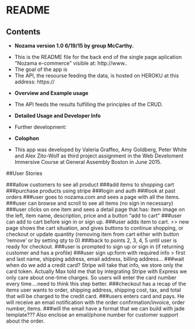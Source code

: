 # README

## Contents

* **Nozama version 1.0 6/19/15 by group McCarthy.**

- This is the README file for the back end of the single page aplication "Nozama e-commerce" visible at: http://www..
- The goal of the app is
- The API, the resourse feeding the data, is hosted on HEROKU at this address: https://

* **Overview and Example usage**

- The API feeds the results fulfilling the principles of the CRUD.

* **Detailed Usage and Developer Info**

- Further development:

* **Colophon**

- This app was developed by Valeria Graffeo, Amy Goldberg, Peter White and Alex Zito-Wolf as third project assignment in the Web Develoment Immersive Course at General Assembly Boston in June 2015.


##User Stories

###allow customers to see all product
###add items to shopping cart
###purchase products using stripe
###login and auth
###look at past orders
###user goes to nozama.com and sees a page with all the items.
###user can browse and scroll to see all items (no sign in necessary)
###user clicks on one item and sees a detail page that has: item image on the left, item name, description, price and a button “add to cart"
###user can add to cart before sign in or sign up.
###user adds item to cart. >> new page shows the cart situation, and gives buttons to continue shopping, or checkout or update quantity (removing item from cart either with button ‘remove’ or by setting qty to 0)
###back to points 2, 3, 4, 5 until user is ready for checkout.
###user is prompted to sign up or sign in (if returning customer and has a profile)
###user sign up:form with required info > first and last name, shipping address, email address, billing address...
###wait when do we add a credit card? Stripe will take that info, we store only the card token. Actually Max told me that by integrating Stripe with Express we only care about one-time charges. So users will enter the card number every time….need to think this step better.
###checkout has a recap of the items user wants to order, shipping address, shipping cost, tax, and total that will be charged to the credit card.
###users enters card and pays. He will receive an email notification with the order confirmation/invoice, order number, items.
###will the email have a format that we can build with jade template??? Also enclose an email/phone number for customer support about the order.

